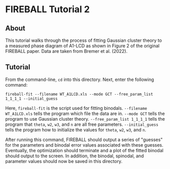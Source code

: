 FIREBALL Tutorial 2
==============================

## About
This tutorial walks through the process of fitting Gaussian cluster theory to a measured phase diagram of A1-LCD as shown in Figure 2 of the original FIREBALL paper. Data are taken from Bremer et al. (2022).

## Tutorial
From the command-line, `cd` into this directory. Next, enter the following command:

`fireball-fit --filename WT_A1LCD.xls --mode GCT --free_param_list 1_1_1_1 --initial_guess `

Here, `fireball-fit` is the script used for fitting binodals. `--filename WT_A1LCD.xls` tells the program which file the data are in. `--mode GCT` tells the program to use Gaussian cluster theory. `--free_param_list 1_1_1_1` tells the program that `theta`, `w2`, `w3`, and `n` are all free parameters. `--initial_guess ` tells the program how to initialize the values for `theta`, `w2`, `w3`, and `n`.

After running this command, FIREBALL should output a series of "guesses" for the parameters and binodal error values associated with these guesses. Eventually, the optimization should terminate and a plot of the fitted binodal should output to the screen. In addition, the binodal, spinodal, and parameter values should now be saved in this directory.